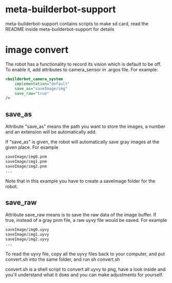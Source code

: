 # meta-builderbot-support

meta-builderbot-support contains scripts to make sd card, read the README inside meta-builderbot-support for details

# image convert

The robot has a functionality to record its vision which is default to be off.
To enable it, add attributes to camera\_sensor in .argos file. For example:
```xml
<builderbot_camera_system 
    implementation="default" 
    save_as="saveImage/img"
    save_raw="true"
/>
```
## save\_as
Attribute "save\_as" means the path you want to store the images, a number and an extension will be automatically add.

If "save\_as" is given, the robot will automatically save gray images at the given place. For example

```bash
saveImage/img0.pnm
saveImage/img1.pnm
saveImage/img2.pnm
...
```
Note that in this example you have to create a saveImage folder for the robot.

## save\_raw
Attribute save\_raw means is to save the raw data of the image buffer. If true, instead of a gray pnm file, a raw uyvy file would be saved. For example
```bash
saveImage/img0.uyvy
saveImage/img1.uyvy
saveImage/img2.uyvy
...
```

To read the uyvy file, copy all the uyvy files back to your computer, 
and put convert.sh into the same folder,
and run sh convert.sh

convert.sh is a shell script to convert all uyvy to png, have a look inside and you'll understand what it does and you can make adjustments for yourself.

